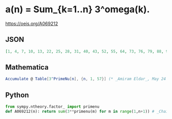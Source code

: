 # a\(n\) \= Sum\_\{k\=1\.\.n\} 3^omega\(k\)\.
https://oeis.org/A069212
## JSON
```JSON
[1, 4, 7, 10, 13, 22, 25, 28, 31, 40, 43, 52, 55, 64, 73, 76, 79, 88, 91, 100, 109, 118, 121, 130, 133, 142, 145, 154, 157, 184, 187, 190, 199, 208, 217, 226, 229, 238, 247, 256, 259, 286, 289, 298, 307, 316, 319, 328, 331, 340, 349, 358, 361, 370, 379, 388, 397]
```
## Mathematica
```Mathematica
Accumulate @ Table[3^PrimeNu[n], {n, 1, 57}] (* _Amiram Eldar_, May 24 2020 *)
```
## Python
```Python
from sympy.ntheory.factor_ import primenu
def A069212(n): return sum(3**primenu(m) for m in range(1,n+1)) # _Chai Wah Wu_, Sep 07 2023
```
